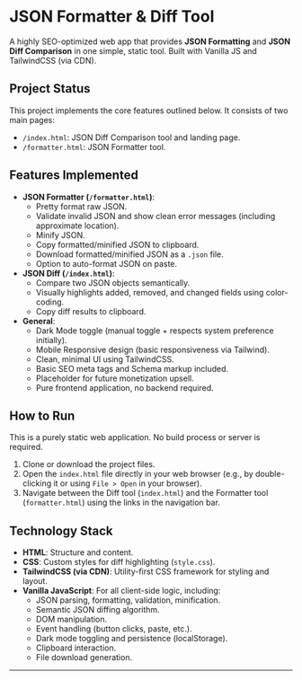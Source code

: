 # JSON Formatter & Diff Tool

A highly SEO-optimized web app that provides **JSON Formatting** and **JSON Diff Comparison** in one simple, static tool. Built with Vanilla JS and TailwindCSS (via CDN).

## Project Status

This project implements the core features outlined below. It consists of two main pages:

-   `/index.html`: JSON Diff Comparison tool and landing page.
-   `/formatter.html`: JSON Formatter tool.

## Features Implemented

-   **JSON Formatter (`/formatter.html`)**:
    -   Pretty format raw JSON.
    -   Validate invalid JSON and show clean error messages (including approximate location).
    -   Minify JSON.
    -   Copy formatted/minified JSON to clipboard.
    -   Download formatted/minified JSON as a `.json` file.
    -   Option to auto-format JSON on paste.
-   **JSON Diff (`/index.html`)**:
    -   Compare two JSON objects semantically.
    -   Visually highlights added, removed, and changed fields using color-coding.
    -   Copy diff results to clipboard.
-   **General**:
    -   Dark Mode toggle (manual toggle + respects system preference initially).
    -   Mobile Responsive design (basic responsiveness via Tailwind).
    -   Clean, minimal UI using TailwindCSS.
    -   Basic SEO meta tags and Schema markup included.
    -   Placeholder for future monetization upsell.
    -   Pure frontend application, no backend required.

## How to Run

This is a purely static web application. No build process or server is required.

1.  Clone or download the project files.
2.  Open the `index.html` file directly in your web browser (e.g., by double-clicking it or using `File > Open` in your browser).
3.  Navigate between the Diff tool (`index.html`) and the Formatter tool (`formatter.html`) using the links in the navigation bar.

## Technology Stack

-   **HTML**: Structure and content.
-   **CSS**: Custom styles for diff highlighting (`style.css`).
-   **TailwindCSS (via CDN)**: Utility-first CSS framework for styling and layout.
-   **Vanilla JavaScript**: For all client-side logic, including:
    -   JSON parsing, formatting, validation, minification.
    -   Semantic JSON diffing algorithm.
    -   DOM manipulation.
    -   Event handling (button clicks, paste, etc.).
    -   Dark mode toggling and persistence (localStorage).
    -   Clipboard interaction.
    -   File download generation.

---

